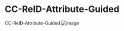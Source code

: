 # CC-ReID-Attribute-Guided
CC-ReID-Attribute-Guided
![image](https://github.com/Justnow-go/CC-ReID-Attribute-Guided/edit/main/1.png)
